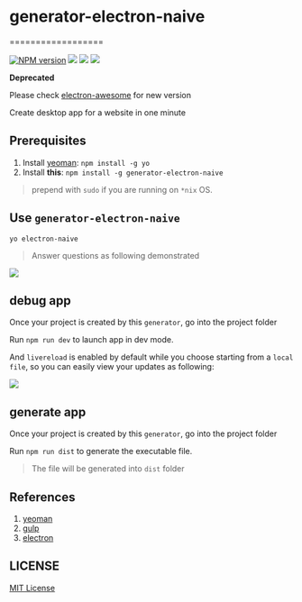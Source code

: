# generator-electron-naive
==================

[![NPM version][npm-image]][npm-url]
![][david-url]
![][dt-url]
![][license-url]

 **Deprecated**
 
 Please check [electron-awesome](https://github.com/leftstick/electron-awesome) for new version

Create desktop app for a website in one minute


## Prerequisites ##

1. Install [yeoman](http://yeoman.io/): `npm install -g yo`
2. Install __this__: `npm install -g generator-electron-naive`

> prepend with `sudo` if you are running on `*nix` OS.

## Use `generator-electron-naive` ##

`yo electron-naive`

> Answer questions as following demonstrated

![](https://raw.githubusercontent.com/leftstick/generator-electron-naive/master/docs/img/questions.png)


## debug app ##

Once your project is created by this `generator`, go into the project folder

Run `npm run dev` to launch app in dev mode.

And `livereload` is enabled by default while you choose starting from a `local file`, so you can easily view your updates as following:

![](./docs/img/electron.gif)

## generate app ##

Once your project is created by this `generator`, go into the project folder

Run `npm run dist` to generate the executable file.

> The file will be generated into `dist` folder

## References ##

1. [yeoman](http://yeoman.io/)
2. [gulp](http://gulpjs.com/)
3. [electron](http://electron.atom.io/)


## LICENSE ##

[MIT License](https://raw.githubusercontent.com/leftstick/generator-electron-naive/master/LICENSE)


[npm-url]: https://npmjs.org/package/generator-electron-naive
[npm-image]: https://badge.fury.io/js/generator-electron-naive.png
[david-url]: https://david-dm.org/leftstick/generator-electron-naive.png
[dt-url]:https://img.shields.io/npm/dt/generator-electron-naive.svg
[license-url]:https://img.shields.io/npm/l/generator-electron-naive.svg
